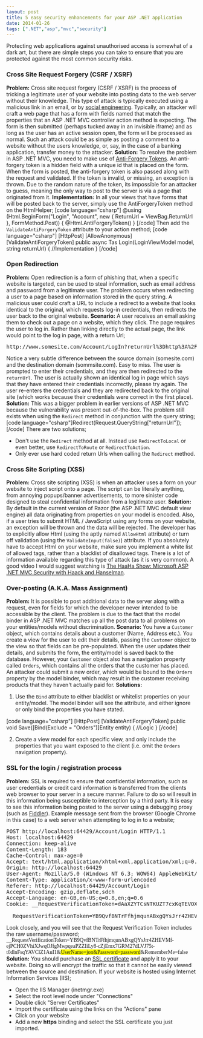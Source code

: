 ```yaml
---
layout: post
title: 5 easy security enhancements for your ASP .NET application
date: 2014-01-26
tags: [".NET","asp","mvc","security"]
---
```


Protecting web applications against unauthorised access is somewhat of a dark art, but there are simple steps you can take to ensure that you are protected against the most common security risks.

### Cross Site Request Forgery (CSRF / XSRF)

**Problem:** Cross site request forgery (CSRF / XSRF) is the process of tricking a legitimate user of your website into posting data to the web server without their knowledge.  This type of attack is typically executed using a malicious link in an email, or by [social engineering](http://en.wikipedia.org/wiki/Social_engineering_(security)). Typically, an attacker will craft a web page that has a form with fields named that match the properties that an ASP .NET MVC controller action method is expecting.  The form is then submitted (perhaps tucked away in an invisible iframe) and as long as the user has an active session open, the form will be processed as normal.  Such an attack could be as simple as posting a comment to a website without the users knowledge, or, say, in the case of a banking application, transfer money to the attacker. **Solution:** To resolve the problem in ASP .NET MVC, you need to make use of  [Anti-Forgery Tokens](http://blog.stevensanderson.com/2008/09/01/prevent-cross-site-request-forgery-csrf-using-aspnet-mvcs-antiforgerytoken-helper/).  An anti-forgery token is a hidden field with a unique id that is placed on the form.  When the form is posted, the anti-forgery token is also passed along with the request and validated.  If the token is invalid, or missing, an exception is thrown.  Due to the random nature of the token, its impossible for an attacker to guess, meaning the only way to post to the server is via a page that originated from it. **Implementation:** In all your views that have forms that will be posted back to the server, simply use the AntiForgeryToken method on the HtmlHelper; [code language="csharp"] @using (Html.BeginForm("Login", "Account", new { ReturnUrl = ViewBag.ReturnUrl }, FormMethod.Post)) {     @Html.AntiForgeryToken() } [/code] Then add the `ValidateAntiForgeryToken` attribute to your action method; [code language="csharp"] [HttpPost] [AllowAnonymous] [ValidateAntiForgeryToken] public async Tas<ActionResult> Login(LoginViewModel model, string returnUrl) {     //Implementation } [/code]

### Open Redirection

**Problem:** Open redirection is a form of phishing that, when a specific website is targeted, can be used to steal information, such as email address and password from a legitimate user.  The problem occurs when redirecting a user to a page based on information stored in the query string.  A malicious user could craft a URL to include a redirect to a website that looks identical to the original, which requests log-in credentials, then redirects the user back to the original website. **Scenario:** A user receives an email asking them to check out a page on a website, which they click.  The page requires the user to log in.  Rather than linking directly to the actual page, the link would point to the log in page, with a return Url;

<pre>http://www.somesite.com/Account/LogIn?returnUrl%3Dhttp%3A%2F%2Fwww.sommsite.com%2FPage%2FSuperCool</pre>

Notice a very subtle difference between the source domain (somesite.com) and the destination domain (sommsite.com).  Easy to miss.  The user is prompted to enter their credentials, and they are then redirected to the `returnUrl`.  The user is actually shown an identical log in page which says that they have entered their credentials incorrectly, please try again.  The user re-enters the credentials and they are redirected back to the original site (which works because their credentials were correct in the first place). **Solution:** This was a bigger problem in earlier versions of ASP .NET MVC because the vulnerability was present out-of-the-box.  The problem still exists when using the `Redirect` method in conjunction with the query string; [code language="csharp"]Redirect(Request.QueryString["returnUrl"]);[/code] There are two solutions;

*   Don't use the `Redirect` method at all.  Instead use `RedirectToLocal` or even better, use `RedirectToRoute` or `RedirectToAction`.
*   Only ever use hard coded return Urls when calling the `Redirect` method.

### Cross Site Scripting (XSS)

**Problem:** Cross site scripting (XSS) is when an attacker uses a form on your website to inject script onto a page.  The script can be literally anything, from annoying popups/banner advertisements, to more sinister code designed to steal confidential information from a legitimate user. **Solution:** By default in the current version of Razor (the ASP .NET MVC default view engine) all data originating from properties on your model is encoded.  Also, if a user tries to submit HTML / JavaScript using any forms on your website, an exception will be thrown and the data will be rejected.  The developer has to explicitly allow Html (using the aptly named `AllowHtml` attribute) or turn off validation (using the `ValidateInput(false)`) attribute. If you absolutely have to accept Html on your website, make sure you implement a white list of allowed tags, rather than a blacklist of disallowed tags. There is a lot of information available regarding this type of attack (as it is very common).  A good video I would suggest watching is [The HaaHa Show: Microsoft ASP .NET MVC Security with Haack and Hanselman](http://channel9.msdn.com/Events/MIX/MIX10/FT05).

### Over-posting (A.K.A. Mass Assignment)

**Problem:** It is possible to post additional data to the server along with a request, even for fields for which the developer never intended to be accessible by the client.  The problem is due to the fact that the model binder in ASP .NET MVC matches up all the post data to all problems on your entities/models without discrimination. **Scenario:** You have a `Customer` object, which contains details about a customer (Name, Address etc.).  You create a view for the user to edit their details, passing the `Customer` object to the view so that fields can be pre-populated.  When the user updates their details, and submits the form, the entity/model is saved back to the database.  However, your `Customer` object also has a navigation property called `Orders`, which contains all the orders that the customer has placed.  An attacker could submit a new order, which would be bound to the `Orders` property by the model binder, which may result in the customer receiving products that they haven't actually paid for. **Solutions:**

1.  Use the `Bind` attribute to either blacklist or whitelist properties on your entity/model.  The model binder will see the attribute, and either ignore or only bind the properties you have stated.

[code language="csharp"] [HttpPost] [ValidateAntiForgeryToken] public void Save([Bind(Exclude = "Orders")]Entity entity) {     //Logic } [/code]

2.  Create a view model for each specific view, and only include the properties that you want exposed to the client (i.e. omit the `Orders` navigation property).

### SSL for the login / registration process

**Problem:** SSL is required to ensure that confidential information, such as user credentials or credit card information is transferred from the clients web browser to your server in a secure manner.  Failure to do so will result in this information being susceptible to interception by a third party. It is easy to see this information being posted to the server using a debugging proxy (such as [Fiddler](http://www.telerik.com/fiddler)). Example message sent from the browser (Google Chrome in this case) to a web server when attempting to log in to a website;

<pre>POST http://localhost:64429/Account/Login HTTP/1.1
Host: localhost:64429
Connection: keep-alive
Content-Length: 183
Cache-Control: max-age=0
Accept: text/html,application/xhtml+xml,application/xml;q=0.9,image/webp,*/*;q=0.8
Origin: http://localhost:64429
User-Agent: Mozilla/5.0 (Windows NT 6.3; WOW64) AppleWebKit/537.36 (KHTML, like Gecko) Chrome/32.0.1700.76 Safari/537.36
Content-Type: application/x-www-form-urlencoded
Referer: http://localhost:64429/Account/Login
Accept-Encoding: gzip,deflate,sdch
Accept-Language: en-GB,en-US;q=0.8,en;q=0.6
Cookie: __RequestVerificationToken=dAaXZYTCsNTKUZT7cxKqTEVOXjii9Md-VzxfY9-XxcSW1C_3mEV7OK2Wrp_bbOsEB555GNWv7RK6p9soYpKljwtTsXL7zldikJB4aK-NYog1

__RequestVerificationToken=YB9QvfBNTrFfhjmqunABxgQYsJrr4ZHEVMf-ejPCH0ZVhiXJwqOJfgMwpqeaPZZIiLy8-cZjEmx7GRM27dLVJ75t-t0dlnFsqYAVClZ1AuI1&UserName=jon&Password=password&RememberMe=false</pre>

Look closely, and you will see that the Request Verification Token includes the raw username/password; <span style="font-family:'Lucida Console';">__RequestVerificationToken=YB9QvfBNTrFfhjmqunABxgQYsJrr4ZHEVMf-ejPCH0ZVhiXJwqOJfgMwpqeaPZZIiLy8-cZjEmx7GRM27dLVJ75t-t0dlnFsqYAVClZ1AuI1&<span style="background-color:#ffff00;">UserName=jon&Password=password</span>&RememberMe=false</span> <span style="background-color:#ffffff;">**Solution:** You should purchase an [SSL certificate](http://www.sslshopper.com/ssl-certificate-wizard.html) and apply it to your website.  Doing so will encrypt the traffic so that it cannot be easily viewed between the source and destination.</span> If your website is hosted using Internet Information Services (IIS);

*   Open the IIS Manager (inetmgr.exe)
*   Select the root level node under "Connections"
*   Double click "Server Certificates"
*   Import the certificate using the links on the "Actions" pane
*   Click on your website
*   Add a new **https** binding and select the SSL certificate you just imported.